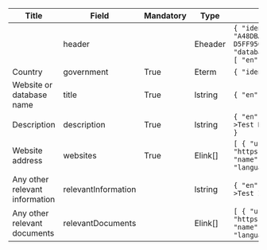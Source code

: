 <table class="schema__table" style="table-layout: fixed; width: 100%;">
    <thead>
        <tr>
            <th>Title</th>
            <th>Field</th>
            <th>Mandatory</th>
            <th>Type</th>
            <th>Example</th>
        </tr>
    </thead>
    <tbody>
        <tr>
            <td></td>
            <td>header</td>
            <td></td>
            <td>Eheader</td>
            <td><code>{ "identifier": "A48DBA58-485D-F2EB-1EB7-D5FF950BDD26", "schema": "database", "languages": [ "en" ] }</code></td>
        </tr>
        <tr>
            <td>Country</td>
            <td>government</td>
            <td>True</td>
            <td>Eterm</td>
            <td><code>{ "identifier": "af" }</code></td>
        </tr>
        <tr>
            <td>Website or database name</td>
            <td>title</td>
            <td>True</td>
            <td>lstring</td>
            <td><code>{ "en": "Test Info" }</code></td>
        </tr>
        <tr>
            <td>Description</td>
            <td>description</td>
            <td>True</td>
            <td>lstring</td>
            <td><code>{ "en": "&lt;div&gt;&lt;!--block--&gt;Test Description&lt;/div&gt;" }</code></td>
        </tr>
        <tr>
            <td>Website address</td>
            <td>websites</td>
            <td>True</td>
            <td>Elink[]</td>
            <td><code>[ { "url": "https://www.google.com", "name": "Google", "language": "en" } ]</code></td>
        </tr>
        <tr>
            <td>Any other relevant information</td>
            <td>relevantInformation</td>
            <td></td>
            <td>lstring</td>
            <td><code>{ "en": "&lt;div&gt;&lt;!--block--&gt;Test Info&lt;/div&gt;" }</code></td>
        </tr>
        <tr>
            <td>Any other relevant documents</td>
            <td>relevantDocuments</td>
            <td></td>
            <td>Elink[]</td>
            <td><code>[ { "url": "https://www.google.com", "name": "Google", "language": "en" } ]</code></td>
        </tr>
    </tbody>
</table>
